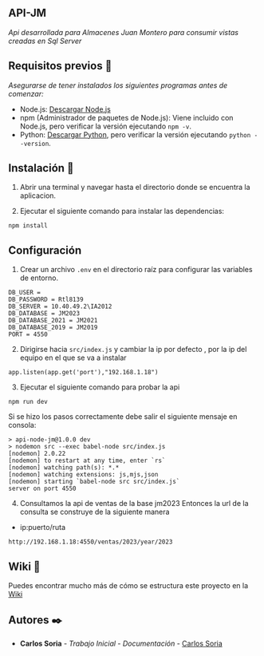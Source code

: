 ## API-JM

_Api desarrollada para Almacenes Juan Montero para consumir vistas creadas en Sql Server_

## Requisitos previos 📄

_Asegurarse de tener instalados los siguientes programas antes de comenzar:_

- Node.js: [Descargar Node.js](https://nodejs.org/)
- npm (Administrador de paquetes de Node.js): Viene incluido con Node.js, pero verificar la versión ejecutando `npm -v`.
- Python: [Descargar Python](https://www.python.org/downloads/), pero verificar la versión ejecutando `python --version`.

## Instalación 📄

1. Abrir una terminal y navegar hasta el directorio donde se encuentra la aplicacion.

2. Ejecutar el siguiente comando para instalar las dependencias:

```
npm install
```

## Configuración

1. Crear un archivo `.env` en el directorio raíz para configurar las variables de entorno.

```
DB_USER = 
DB_PASSWORD = Rtl8139
DB_SERVER = 10.40.49.2\IA2012
DB_DATABASE = JM2023
DB_DATABASE_2021 = JM2021
DB_DATABASE_2019 = JM2019
PORT = 4550
```
2. Dirigirse hacia `src/index.js` y cambiar la ip por defecto , por la ip del equipo en el que se va a instalar

```
app.listen(app.get('port'),"192.168.1.18")
```
3. Ejecutar el siguiente comando para probar la api 

```
npm run dev
```

Si se hizo los pasos correctamente debe salir el siguiente mensaje en consola:

```
> api-node-jm@1.0.0 dev
> nodemon src --exec babel-node src/index.js
[nodemon] 2.0.22
[nodemon] to restart at any time, enter `rs`    
[nodemon] watching path(s): *.*
[nodemon] watching extensions: js,mjs,json      
[nodemon] starting `babel-node src src/index.js`
server on port 4550
```
4. Consultamos la api de ventas de la base jm2023
Entonces la url de la consulta se construye de la siguiente manera

- ip:puerto/ruta

```
http://192.168.1.18:4550/ventas/2023/year/2023
```

## Wiki 📖

Puedes encontrar mucho más de cómo se estructura este proyecto en la [Wiki](https://github.com/ishidaSoftware/API-node-JM-master/wiki)


## Autores ✒️


* **Carlos Soria** - *Trabajo Inicial - Documentación* - [Carlos Soria](https://github.com/caeduardo99)

